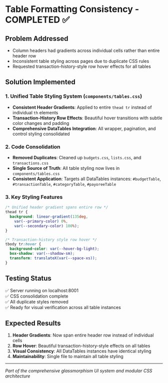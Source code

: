 # Table Formatting Consistency - COMPLETED ✅

## Problem Addressed
- Column headers had gradients across individual cells rather than entire header row  
- Inconsistent table styling across pages due to duplicate CSS rules
- Requested transaction-history-style row hover effects for all tables

## Solution Implemented

### 1. Unified Table Styling System (`components/tables.css`)
- **Consistent Header Gradients**: Applied to entire `thead tr` instead of individual `th` elements
- **Transaction-History Row Effects**: Beautiful hover transitions with subtle color changes and padding
- **Comprehensive DataTables Integration**: All wrapper, pagination, and control styling consolidated

### 2. Code Consolidation
- **Removed Duplicates**: Cleaned up `budgets.css`, `lists.css`, and `transactions.css` 
- **Single Source of Truth**: All table styling now lives in `components/tables.css`
- **Consistent Application**: Targets all DataTables instances: `#budgetTable`, `#transactionTable`, `#categoryTable`, `#payoreeTable`

### 3. Key Styling Features
```css
/* Unified header gradient spans entire row */
thead tr {
  background: linear-gradient(135deg, 
    var(--primary-color) 0%, 
    var(--secondary-color) 100%);
}

/* Transaction-history style row hover */
tbody tr:hover {
  background-color: var(--hover-bg-light);
  box-shadow: var(--shadow-sm);
  transform: translateX(var(--space-xs));
}
```

## Testing Status
✅ Server running on localhost:8001  
✅ CSS consolidation complete  
✅ All duplicate styles removed  
✅ Ready for visual verification across all table instances

## Expected Results
1. **Header Gradients**: Now span entire header row instead of individual cells
2. **Row Hover**: Beautiful transaction-history-style effects on all tables  
3. **Visual Consistency**: All DataTables instances have identical styling
4. **Maintainability**: Single file to maintain all table styling

---
*Part of the comprehensive glassmorphism UI system and modular CSS architecture*
